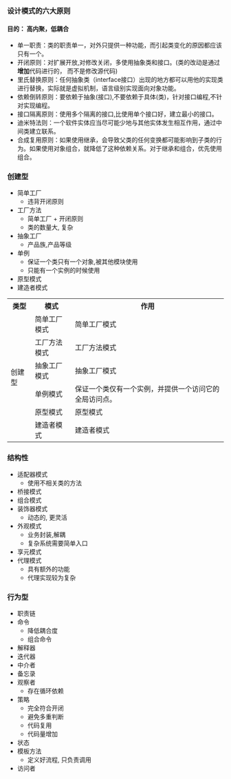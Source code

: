 ### 设计模式的六大原则
#### 目的： 高内聚，低耦合
- 单一职责：类的职责单一，对外只提供一种功能，而引起类变化的原因都应该只有一个。
- 开闭原则：对扩展开放,对修改关闭，多使用抽象类和接口。(类的改动是通过**增加**代码进行的， 而不是修改源代码)
- 里氏替换原则：任何抽象类（interface接口）出现的地方都可以用他的实现类进行替换，实际就是虚拟机制，语言级别实现面向对象功能。
- 依赖倒转原则：要依赖于抽象(接口),不要依赖于具体(类)，针对接口编程,不针对实现编程。
- 接口隔离原则：使用多个隔离的接口,比使用单个接口好，建立最小的接口。
- 迪米特法则：一个软件实体应当尽可能少地与其他实体发生相互作用，通过中间类建立联系。
- 合成复用原则：如果使用继承，会导致父类的任何变换都可能影响到子类的行为。如果使用对象组合，就降低了这种依赖关系。对于继承和组合，优先使用组合。

### 创建型
- 简单工厂
  - 违背开闭原则
- 工厂方法
  - 简单工厂 + 开闭原则
  - 类的数量大, 复杂
- 抽象工厂
  - 产品族,产品等级
- 单例
  - 保证一个类只有一个对象,被其他模块使用
  - 只能有一个实例的时候使用
- 原型模式
- 建造者模式

<escape>
<table>
  <tr>
    <th>类型</th>
    <th>模式</th>
    <th>作用</th>
  </tr>
  <tr>
    <td rowspan="6">创建型</td>
    <td >简单工厂模式</td>
    <td >简单工厂模式</td>
  </tr>
  <tr>
    <td>工厂方法模式</td>
    <td>工厂方法模式</td>
  </tr>
  <tr>
    <td>抽象工厂模式</td>
    <td>抽象工厂模式</td>
  </tr>
  <tr>
      <td>单例模式</td>
      <td>保证一个类仅有一个实例，并提供一个访问它的全局访问点。</td>
  </tr>
  <tr>
      <td>原型模式</td>
      <td>原型模式</td>
  </tr>
  <tr>
      <td>建造者模式</td>
      <td>建造者模式</td>
  </tr>
</table>
</escape>

### 结构性
- 适配器模式
  - 使用不相关类的方法
- 桥接模式
- 组合模式
- 装饰器模式
  - 动态的, 更灵活
- 外观模式
  - 业务封装,解耦
  - 复杂系统需要简单入口
- 享元模式
- 代理模式
  - 具有额外的功能
  - 代理实现较为复杂

### 行为型
- 职责链
- 命令
  - 降低耦合度
  - 组合命令
- 解释器
- 迭代器
- 中介者
- 备忘录
- 观察者
  - 存在循环依赖
- 策略
  - 完全符合开闭
  - 避免多重判断
  - 代码复用
  - 代码量增加
- 状态
- 模板方法
  - 定义好流程, 只负责调用
- 访问者
